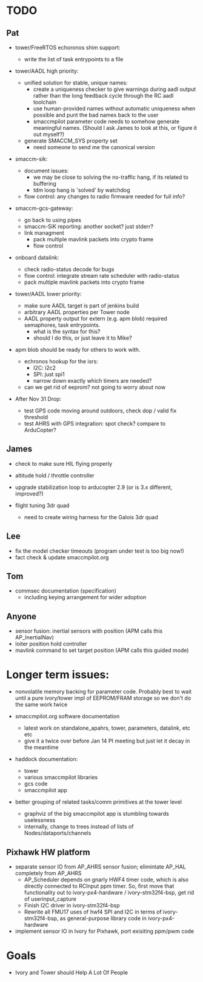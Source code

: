 # TODO

## Pat

- tower/FreeRTOS echoronos shim support:
    - write the list of task entrypoints to a file

- tower/AADL high priority:
    - unified solution for stable, unique names:
        - create a uniqueness checker to give warnings during aadl output
          rather than the long feedback cycle through the RC aadl toolchain
        - use human-provided names without automatic uniqueness when
          possible and punt the bad names back to the user
        - smaccmpilot parameter code needs to somehow generate meaningful
          names. (Should I ask James to look at this, or figure it out myself?)
    - generate SMACCM\_SYS property set
        - need someone to send me the canonical version

- smaccm-sik:
    - document issues:
        - we may be close to solving the no-traffic hang, if its related
          to buffering
        - tdm loop hang is 'solved' by watchdog
    - flow control: any changes to radio firmware needed for full info?

- smaccm-gcs-gateway:
    - go back to using pipes
    - smaccm-SiK reporting: another socket? just stderr?
    - link managment
        - pack multiple mavlink packets into crypto frame
        - flow control

- onboard datalink:
    - check radio-status decode for bugs
    - flow control: integrate stream rate scheduler with radio-status
    - pack multiple mavlink packets into crypto frame

- tower/AADL lower priority:
    - make sure AADL target is part of jenkins build
    - arbitrary AADL properties per Tower node
    - AADL property output for extern (e.g. apm blob) required semaphores,
      task entrypoints.
        - what is the syntax for this?
        - should I do this, or just leave it to Mike?

- apm blob should be ready for others to work with.
    - echronos hookup for the isrs:
        - I2C: i2c2
        - SPI: just spi1
        - narrow down exactly which timers are needed?
    - can we get rid of eeprom? not going to worry about now

- After Nov 31 Drop:
    - test GPS code moving around outdoors, check dop / valid fix threshold
    - test AHRS with GPS integration: spot check? compare to ArduCopter?

## James

- check to make sure HIL flying properly

- altitude hold / throttle controller
- upgrade stabilization loop to arducopter 2.9 (or is 3.x different, improved?)

- flight tuning 3dr quad
    - need to create wiring harness for the Galois 3dr quad

## Lee

- fix the model checker timeouts (program under test is too big now!)
- fact check & update smaccmpilot.org


## Tom

- commsec documentation (specification)
    - including keying arrangement for wider adoption

## Anyone

- sensor fusion: inertial sensors with position (APM calls this AP_InertialNav)
- loiter position hold controller
- mavlink command to set target position (APM calls this guided mode)

# Longer term issues:

- nonvolatile memory backing for parameter code. Probably best to wait until
  a pure ivory/tower impl of EEPROM/FRAM storage so we don't do the same work
  twice

- smaccmpilot.org software documentation
    - latest work on standalone_apahrs, tower, parameters, datalink, etc etc
    - give it a twice over before Jan 14 PI meeting but just let it decay in the meantime

- haddock documentation:
    - tower
    - various smaccmpilot libraries
    - gcs code
    - smaccmpilot app

- better grouping of related tasks/comm primitives at the tower level
    - graphviz of the big smaccmpilot app is stumbling towards uselessness
    - internally, change to trees instead of lists of Nodes/dataports/channels

## Pixhawk HW platform
- separate sensor IO from AP_AHRS sensor fusion; elimintate AP_HAL completely from AP_AHRS
    - AP_Scheduler depends on gnarly HWF4 timer code, which is also directly
      connected to RCInput ppm timer. So, first move that functionality out
      to ivory-px4-hardware / ivory-stm32f4-bsp, get rid of userinput_capture
    - Finish I2C driver in ivory-stm32f4-bsp
    - Rewrite all FMU17 uses of hwf4 SPI and I2C in terms of
      ivory-stm32f4-bsp, as general-purpose library code in ivory-px4-hardware
- implement sensor IO in Ivory for Pixhawk, port exisiting ppm/pwm code

# Goals

- Ivory and Tower should Help A Lot Of People


